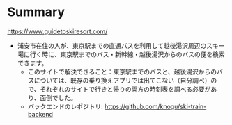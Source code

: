# Summary
https://www.guidetoskiresort.com/
- 浦安市在住の人が、東京駅までの直通バスを利用して越後湯沢周辺のスキー場に行く時に、東京駅までのバス・新幹線・越後湯沢からのバスの便を検索できます。
  - このサイトで解決できること：東京駅までのバスと、越後湯沢からのバスについては、既存の乗り換えアプリでは出てこない（自分調べ）ので、それぞれのサイトで行きと帰りの両方の時刻表を調べる必要があり、面倒でした。
  - バックエンドのレポジトリ: https://github.com/knogu/ski-train-backend
